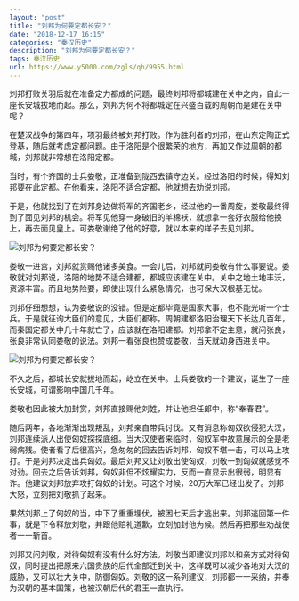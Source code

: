 ```yaml
---
layout: "post"
title: "刘邦为何要定都长安？"
date: "2018-12-17 16:15"
categories: "秦汉历史"
description: "刘邦为何要定都长安？"
tags: 秦汉历史
url: https://www.y5000.com/zgls/qh/9955.html
---
```






刘邦打败关羽后就在准备定力都成的问题，最终刘邦将都城建在关中之内，自此一座长安城拔地而起。那么，刘邦为何不将都城定在兴盛百载的周朝而是建在关中呢？

在楚汉战争的第四年，项羽最终被刘邦打败。作为胜利者的刘邦，在山东定陶正式登基，随后就考虑定都问题。由于洛阳是个很繁荣的地方，再加又作过周朝的都城，刘邦就非常想在洛阳定都。

当时，有个齐国的士兵娄敬，正准备到陇西去镇守边关。经过洛阳的时候，得知刘邦要在此定都。在他看来，洛阳不适合定都，他就想去劝说刘邦。

于是，他就找到了在刘邦身边做将军的齐国老乡，经过他的一番周旋，娄敬最终得到了面见刘邦的机会。将军见他穿一身破旧的羊棉袄，就想拿一套好衣服给他换上，再去面见皇上。可娄敬谢绝了他的好意，就以本来的样子去见刘邦。

![刘邦为何要定都长安？](/uploads/allimg/170110/6-1F11015004N45.JPG)

娄敬一进宫，刘邦就赏赐他诸多美食。一会儿后，刘邦就问娄敬有什么事要说。娄敬就对刘邦说，洛阳的地势不适合建都，都城应该建在关中。关中之地土地丰沃，资源丰富。而且地势险要，即使出现什么紧急情况，也可保大汉根基无忧。

刘邦仔细想想，认为娄敬说的没错。但是定都毕竟是国家大事，也不能光听一个士兵。于是就征询大臣们的意见，大臣们都称，周朝建都洛阳治理天下长达几百年，而秦国定都关中几十年就亡了，应该就在洛阳建都。刘邦拿不定主意，就问张良，张良非常认同娄敬的说法。刘邦一看张良也赞成娄敬，当天就动身西进关中。

![刘邦为何要定都长安？](/uploads/allimg/170110/6-1F110150230A6.JPG)

不久之后，都城长安就拔地而起，屹立在关中。士兵娄敬的一个建议，诞生了一座长安城，可谓影响中国几千年。

娄敬也因此被大加封赏，刘邦直接赐他刘姓，并让他担任郎中，称“奉春君”。

随后两年，各地渐渐出现叛乱，刘邦亲自带兵讨伐。又有消息称匈奴欲侵犯大汉，刘邦连续派人出使匈奴探探底细。当大汉使者来临时，匈奴军中故意展示的全是老弱病残。使者看了后很高兴，急匆匆的回去告诉刘邦，匈奴不堪一击，可以马上攻打。于是刘邦决定出兵匈奴。最后刘邦又让刘敬出使匈奴，刘敬一到匈奴就感觉不对劲。回去之后告诉刘邦，匈奴非但不炫耀实力，反而一直显示出很弱，明显有诈。他建议刘邦放弃攻打匈奴的计划。可这个时候，20万大军已经出发了。刘邦大怒，立刻把刘敬抓了起来。

果然刘邦上了匈奴的当，中下了重重埋伏，被困七天后才逃出来。刘邦逃回第一件事，就是下令释放刘敬，并跟他赔礼道歉，立刻加封他为候。然后再把那些劝战使者一一斩首。

刘邦又问刘敬，对待匈奴有没有什么好方法。刘敬当即建议刘邦以和亲方式对待匈奴，同时提出把原来六国贵族的后代全部迁到关中，这样既可以减少各地对大汉的威胁，又可以壮大关中，防御匈奴。刘敬的这一系列建议，刘邦都一一采纳，并奉为汉朝的基本国策，也被汉朝后代的君王一直执行。
